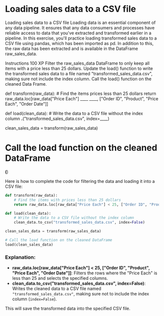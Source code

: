 # Loading sales data to a CSV file

Loading sales data to a CSV file
Loading data is an essential component of any data pipeline. It ensures that any data consumers and processes have reliable access to data that you've extracted and transformed earlier in a pipeline. In this exercise, you'll practice loading transformed sales data to a CSV file using pandas, which has been imported as pd. In addition to this, the raw data has been extracted and is available in the DataFrame raw_sales_data.

Instructions
100 XP
Filter the raw_sales_data DataFrame to only keep all items with a price less than 25 dollars.
Update the load() function to write the transformed sales data to a file named "transformed_sales_data.csv", making sure not include the index column.
Call the load() function on the cleaned Data Frame.

def transform(raw_data):
	# Find the items prices less than 25 dollars
	return raw_data.loc[raw_data["Price Each"] ____ ____, ["Order ID", "Product", "Price Each", "Order Date"]]

def load(clean_data):
	# Write the data to a CSV file without the index column
	____.____("transformed_sales_data.csv", index=____)


clean_sales_data = transform(raw_sales_data)

# Call the load function on the cleaned DataFrame
____(____)

Here is how to complete the code for filtering the data and loading it into a CSV file:

```python
def transform(raw_data):
    # Find the items with prices less than 25 dollars
    return raw_data.loc[raw_data["Price Each"] < 25, ["Order ID", "Product", "Price Each", "Order Date"]]

def load(clean_data):
    # Write the data to a CSV file without the index column
    clean_data.to_csv("transformed_sales_data.csv", index=False)

clean_sales_data = transform(raw_sales_data)

# Call the load function on the cleaned DataFrame
load(clean_sales_data)
```

### Explanation:
- **raw_data.loc[raw_data["Price Each"] < 25, ["Order ID", "Product", "Price Each", "Order Date"]]**: Filters the rows where the "Price Each" is less than 25 and selects the specified columns.
- **clean_data.to_csv("transformed_sales_data.csv", index=False)**: Writes the cleaned data to a CSV file named `"transformed_sales_data.csv"`, making sure not to include the index column (`index=False`).

This will save the transformed data into the specified CSV file.